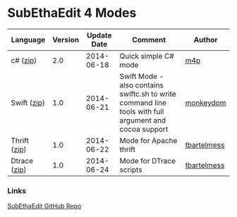 # SubEthaEdit 4 Modes


Language | Version | Update Date | Comment | Author
---------|---------|-------------|---------|----------
 c# ([zip](../../../raw/master/Modes/zipped/C%23.seemode.zip))     | 2.0     | 2014-06-18  | Quick simple C# mode | [m4p](https://github.com/m4p)
 Swift ([zip](../../../raw/master/Modes/zipped/Swift.seemode.zip))     | 1.0     | 2014-06-21  | Swift Mode - also contains swiftc.sh to write command line tools with full argument and cocoa support | [monkeydom](https://github.com/monkeydom)
 Thrift ([zip](../../../raw/master/Modes/zipped/Thrift.seemode.zip))     | 1.0     | 2014-06-22  | Mode for Apache thrift |  [tbartelmess](https://github.com/tbartelmess)
 Dtrace ([zip](../../../raw/master/Modes/zipped/Dtrace.seemode.zip))     | 1.0     | 2014-06-24  | Mode for DTrace scripts |  [tbartelmess](https://github.com/tbartelmess)


### Links
[SubEthaEdit GitHub Repo](https://github.com/codingmonkeys/SubEthaEdit) 
